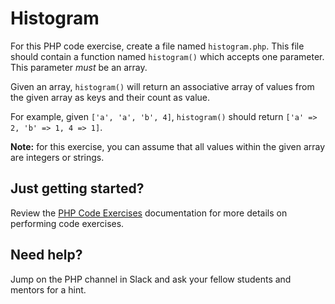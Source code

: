 # Histogram

For this PHP code exercise, create a file named `histogram.php`. This file should contain a function named `histogram()` which accepts one parameter. This parameter *must* be an array. 

Given an array, `histogram()` will return an associative array of values from the given array as keys and their count as value.

For example, given `['a', 'a', 'b', 4]`, `histogram()` should return `['a' => 2, 'b' => 1, 4 => 1]`.

**Note:** for this exercise, you can assume that all values within the given array are integers or strings.   

## Just getting started?
Review the [PHP Code Exercises](https://github.com/CodeLouisville/back-end-php/tree/master/exercises) documentation for more details on performing code exercises.

## Need help?
Jump on the PHP channel in Slack and ask your fellow students and mentors for a hint.